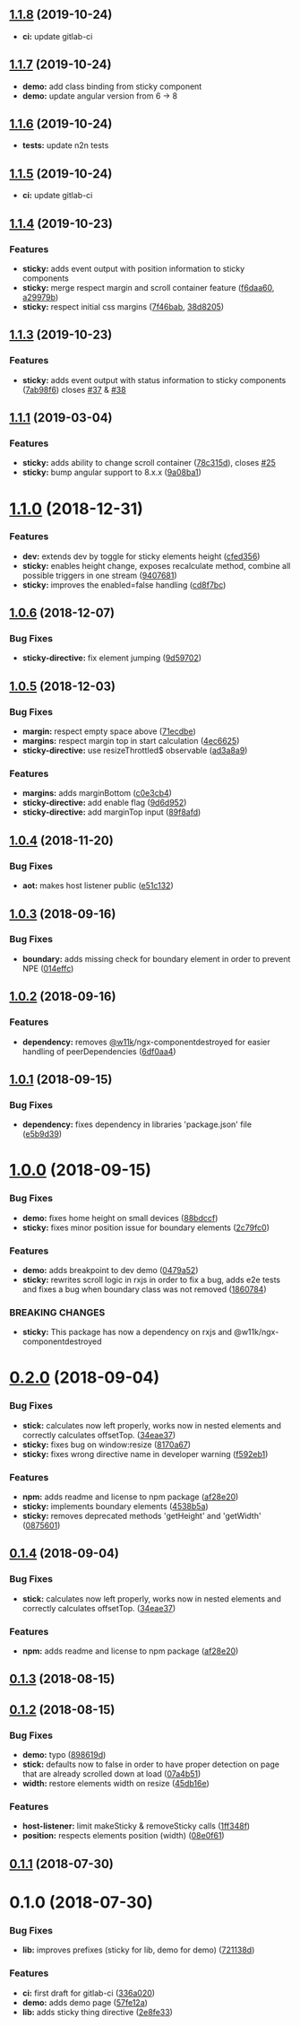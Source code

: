 ## [1.1.8](https://github.com/w11k/angular-sticky-things/compare/1.1.7...1.1.8) (2019-10-24)

* **ci:** update gitlab-ci

## [1.1.7](https://github.com/w11k/angular-sticky-things/compare/1.1.6...1.1.7) (2019-10-24)

* **demo:** add class binding from sticky component
* **demo:** update angular version from 6 -> 8

<a name="1.1.6"></a>
## [1.1.6](https://github.com/w11k/angular-sticky-things/compare/1.1.5...1.1.6) (2019-10-24)

* **tests:** update n2n tests

<a name="1.1.5"></a>
## [1.1.5](https://github.com/w11k/angular-sticky-things/compare/1.1.4...1.1.5) (2019-10-24)

* **ci:** update gitlab-ci

<a name="1.1.4"></a>
## [1.1.4](https://github.com/w11k/angular-sticky-things/compare/1.1.3...1.1.4) (2019-10-23)

### Features
* **sticky:** adds event output with position information to sticky components
* **sticky:** merge respect margin and scroll container feature ([f6daa60](https://github.com/w11k/angular-sticky-things/commit/f6daa60), [a29979b](https://github.com/w11k/angular-sticky-things/commit/a29979b))
* **sticky:** respect initial css margins ([7f46bab](https://github.com/w11k/angular-sticky-things/commit/7f46bab), [38d8205](https://github.com/w11k/angular-sticky-things/commit/38d8205))

<a name="1.1.3"></a>
## [1.1.3](https://github.com/w11k/angular-sticky-things/compare/1.1.1...1.1.3) (2019-10-23)
### Features

* **sticky:** adds event output with status information to sticky components ([7ab98f6](https://github.com/w11k/angular-sticky-things/commit/7ab98f64945fca3e43d46422c727e271f8a9e2d8)) closes [#37](https://github.com/w11k/angular-sticky-things/issues/37) & [#38](https://github.com/w11k/angular-sticky-things/pull/38)

<a name="1.1.1"></a>
## [1.1.1](https://github.com/w11k/angular-sticky-things/compare/1.1.0...1.1.1) (2019-03-04)

### Features

* **sticky:** adds ability to change scroll container ([78c315d](https://github.com/w11k/angular-sticky-things/commit/78c315d)), closes [#25](https://github.com/w11k/angular-sticky-things/issues/25)
* **sticky:** bump angular support to 8.x.x ([9a08ba1](https://github.com/w11k/angular-sticky-things/commit/9a08ba1))



<a name="1.1.0"></a>
# [1.1.0](https://github.com/w11k/angular-sticky-things/compare/1.0.6...1.1.0) (2018-12-31)


### Features

* **dev:** extends dev by toggle for sticky elements height ([cfed356](https://github.com/w11k/angular-sticky-things/commit/cfed356))
* **sticky:** enables height change, exposes recalculate method, combine all possible triggers in one stream ([9407681](https://github.com/w11k/angular-sticky-things/commit/9407681))
* **sticky:** improves the enabled=false handling ([cd8f7bc](https://github.com/w11k/angular-sticky-things/commit/cd8f7bc))



<a name="1.0.6"></a>
## [1.0.6](https://gitlab.com/w11k-es/angular-sticky-things/compare/1.0.5...1.0.6) (2018-12-07)


### Bug Fixes

* **sticky-directive:** fix element jumping ([9d59702](https://gitlab.com/w11k-es/angular-sticky-things/commit/9d59702))



<a name="1.0.5"></a>
## [1.0.5](https://gitlab.com/w11k-es/angular-sticky-things/compare/1.0.4...1.0.5) (2018-12-03)


### Bug Fixes

* **margin:** respect empty space above ([71ecdbe](https://gitlab.com/w11k-es/angular-sticky-things/commit/71ecdbe))
* **margins:** respect margin top in start calculation ([4ec6625](https://gitlab.com/w11k-es/angular-sticky-things/commit/4ec6625))
* **sticky-directive:** use resizeThrottled$ observable ([ad3a8a9](https://gitlab.com/w11k-es/angular-sticky-things/commit/ad3a8a9))


### Features

* **margins:** adds marginBottom ([c0e3cb4](https://gitlab.com/w11k-es/angular-sticky-things/commit/c0e3cb4))
* **sticky-directive:** add enable flag ([9d6d952](https://gitlab.com/w11k-es/angular-sticky-things/commit/9d6d952))
* **sticky-directive:** add marginTop input ([89f8afd](https://gitlab.com/w11k-es/angular-sticky-things/commit/89f8afd))



<a name="1.0.4"></a>
## [1.0.4](https://gitlab.com/w11k-es/angular-sticky-things/compare/1.0.3...1.0.4) (2018-11-20)


### Bug Fixes

* **aot:** makes host listener public ([e51c132](https://gitlab.com/w11k-es/angular-sticky-things/commit/e51c132))



<a name="1.0.3"></a>
## [1.0.3](https://gitlab.com/w11k-es/angular-sticky-things/compare/1.0.2...1.0.3) (2018-09-16)


### Bug Fixes

* **boundary:** adds missing check for boundary element in order to prevent NPE ([014effc](https://gitlab.com/w11k-es/angular-sticky-things/commit/014effc))



<a name="1.0.2"></a>
## [1.0.2](https://gitlab.com/w11k-es/angular-sticky-things/compare/1.0.1...1.0.2) (2018-09-16)


### Features

* **dependency:** removes [@w11k](https://gitlab.com/w11k)/ngx-componentdestroyed for easier handling of peerDependencies ([6df0aa4](https://gitlab.com/w11k-es/angular-sticky-things/commit/6df0aa4))



<a name="1.0.1"></a>
## [1.0.1](https://gitlab.com/w11k-es/angular-sticky-things/compare/1.0.0...1.0.1) (2018-09-15)


### Bug Fixes

* **dependency:** fixes dependency in libraries 'package.json' file ([e5b9d39](https://gitlab.com/w11k-es/angular-sticky-things/commit/e5b9d39))



<a name="1.0.0"></a>
# [1.0.0](https://gitlab.com/w11k-es/angular-sticky-things/compare/0.2.0...1.0.0) (2018-09-15)


### Bug Fixes

* **demo:** fixes home height on small devices ([88bdccf](https://gitlab.com/w11k-es/angular-sticky-things/commit/88bdccf))
* **sticky:** fixes minor position issue for boundary elements ([2c79fc0](https://gitlab.com/w11k-es/angular-sticky-things/commit/2c79fc0))


### Features

* **demo:** adds breakpoint to dev demo ([0479a52](https://gitlab.com/w11k-es/angular-sticky-things/commit/0479a52))
* **sticky:** rewrites scroll logic in rxjs in order to fix a bug, adds e2e tests and fixes a bug when boundary class was not removed ([1860784](https://gitlab.com/w11k-es/angular-sticky-things/commit/1860784))


### BREAKING CHANGES

* **sticky:** This package has now a dependency on rxjs and @w11k/ngx-componentdestroyed



<a name="0.2.0"></a>
# [0.2.0](https://gitlab.com/w11k-es/angular-sticky-things/compare/0.1.3...0.2.0) (2018-09-04)


### Bug Fixes

* **stick:** calculates now left properly, works now in nested elements and correctly calculates offsetTop. ([34eae37](https://gitlab.com/w11k-es/angular-sticky-things/commit/34eae37))
* **sticky:** fixes bug on window:resize ([8170a67](https://gitlab.com/w11k-es/angular-sticky-things/commit/8170a67))
* **sticky:** fixes wrong directive name in developer warning ([f592eb1](https://gitlab.com/w11k-es/angular-sticky-things/commit/f592eb1))


### Features

* **npm:** adds readme and license to npm package ([af28e20](https://gitlab.com/w11k-es/angular-sticky-things/commit/af28e20))
* **sticky:** implements boundary elements ([4538b5a](https://gitlab.com/w11k-es/angular-sticky-things/commit/4538b5a))
* **sticky:** removes deprecated methods 'getHeight' and 'getWidth' ([0875601](https://gitlab.com/w11k-es/angular-sticky-things/commit/0875601))



<a name="0.1.4"></a>
## [0.1.4](https://gitlab.com/w11k-es/angular-sticky-things/compare/0.1.3...0.1.4) (2018-09-04)


### Bug Fixes

* **stick:** calculates now left properly, works now in nested elements and correctly calculates offsetTop. ([34eae37](https://gitlab.com/w11k-es/angular-sticky-things/commit/34eae37))


### Features

* **npm:** adds readme and license to npm package ([af28e20](https://gitlab.com/w11k-es/angular-sticky-things/commit/af28e20))



<a name="0.1.3"></a>
## [0.1.3](https://gitlab.com/w11k-es/angular-sticky-things/compare/0.1.2...0.1.3) (2018-08-15)



<a name="0.1.2"></a>
## [0.1.2](https://gitlab.com/w11k-es/angular-sticky-things/compare/0.1.1...0.1.2) (2018-08-15)


### Bug Fixes

* **demo:** typo ([898619d](https://gitlab.com/w11k-es/angular-sticky-things/commit/898619d))
* **stick:** defaults now to false in order to have proper detection on page that are already scrolled down at load ([07a4b51](https://gitlab.com/w11k-es/angular-sticky-things/commit/07a4b51))
* **width:** restore elements width on resize ([45db16e](https://gitlab.com/w11k-es/angular-sticky-things/commit/45db16e))


### Features

* **host-listener:** limit makeSticky & removeSticky calls ([1ff348f](https://gitlab.com/w11k-es/angular-sticky-things/commit/1ff348f))
* **position:** respects elements position (width) ([08e0f61](https://gitlab.com/w11k-es/angular-sticky-things/commit/08e0f61))



<a name="0.1.1"></a>
## [0.1.1](https://gitlab.com/w11k-es/angular-sticky-things/compare/0.1.0...0.1.1) (2018-07-30)



<a name="0.1.0"></a>
# 0.1.0 (2018-07-30)


### Bug Fixes

* **lib:** improves prefixes (sticky for lib, demo for demo) ([721138d](https://gitlab.com/w11k-es/angular-sticky-things/commit/721138d))


### Features

* **ci:** first draft for gitlab-ci ([336a020](https://gitlab.com/w11k-es/angular-sticky-things/commit/336a020))
* **demo:** adds demo page ([57fe12a](https://gitlab.com/w11k-es/angular-sticky-things/commit/57fe12a))
* **lib:** adds sticky thing directive ([2e8fe33](https://gitlab.com/w11k-es/angular-sticky-things/commit/2e8fe33))



